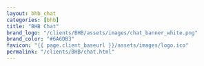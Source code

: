 ```yaml
---
layout: bhb_chat
categories: [bhb]
title: "BHB Chat"
brand_logo: "/clients/BHB/assets/images/chat_banner_white.png"
brand_color: "#6A6DB3"
favicon: "{{ page.client_baseurl }}/assets/images/logo.ico"
permalink: "/clients/BHB/chat.html"
---
```

